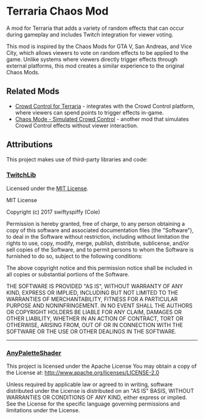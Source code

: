 # Terraria Chaos Mod

A mod for Terraria that adds a variety of random effects that can occur during
gameplay and includes Twitch integration for viewer voting.

This mod is inspired by the Chaos Mods for GTA V, San Andreas, and Vice City,
which allows viewers to vote on random effects to be applied to the game.
Unlike systems where viewers directly trigger effects through external
platforms, this mod creates a similar experience to the original Chaos Mods.

## Related Mods

- [Crowd Control for Terraria](https://steamcommunity.com/sharedfiles/filedetails/?id=2833108684) -
  integrates with the Crowd Control platform, where viewers can spend points to
  trigger effects in-game.
- [Chaos Mode - Simulated Crowd Control](https://steamcommunity.com/sharedfiles/filedetails/?id=3350541079) -
  another mod that simulates Crowd Control effects without viewer interaction.

## Attributions

This project makes use of third-party libraries and code:

### [TwitchLib](https://github.com/TwitchLib/TwitchLib)

Licensed under the [MIT License](https://opensource.org/licenses/MIT).

MIT License

Copyright (c) 2017 swiftyspiffy (Cole)

Permission is hereby granted, free of charge, to any person obtaining a copy
of this software and associated documentation files (the "Software"), to deal
in the Software without restriction, including without limitation the rights
to use, copy, modify, merge, publish, distribute, sublicense, and/or sell
copies of the Software, and to permit persons to whom the Software is
furnished to do so, subject to the following conditions:

The above copyright notice and this permission notice shall be included in all
copies or substantial portions of the Software.

THE SOFTWARE IS PROVIDED "AS IS", WITHOUT WARRANTY OF ANY KIND, EXPRESS OR
IMPLIED, INCLUDING BUT NOT LIMITED TO THE WARRANTIES OF MERCHANTABILITY,
FITNESS FOR A PARTICULAR PURPOSE AND NONINFRINGEMENT. IN NO EVENT SHALL THE
AUTHORS OR COPYRIGHT HOLDERS BE LIABLE FOR ANY CLAIM, DAMAGES OR OTHER
LIABILITY, WHETHER IN AN ACTION OF CONTRACT, TORT OR OTHERWISE, ARISING FROM,
OUT OF OR IN CONNECTION WITH THE SOFTWARE OR THE USE OR OTHER DEALINGS IN THE
SOFTWARE.

---

### [AnyPaletteShader](https://github.com/BasicallyIAmFox/AnyPaletteShader)

This project is licensed under the Apache License You may obtain a copy of the
License at: <http://www.apache.org/licenses/LICENSE-2.0>

Unless required by applicable law or agreed to in writing, software distributed
under the License is distributed on an "AS IS" BASIS, WITHOUT WARRANTIES OR
CONDITIONS OF ANY KIND, either express or implied. See the License for the
specific language governing permissions and limitations under the License.
